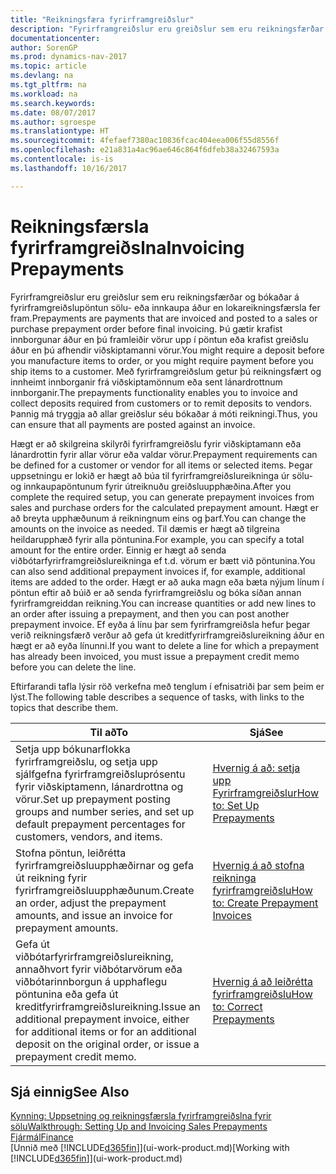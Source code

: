 ```yaml
---
title: "Reikningsfæra fyrirframgreiðslur"
description: "Fyrirframgreiðslur eru greiðslur sem eru reikningsfærðar og bókaðar á fyrirframgreiðslupöntun sölu- eða innkaupa áður en lokareikningsfærsla fer fram. Þú gætir krafist innborgunar áður en þú framleiðir vörur upp í pöntun eða krafist greiðslu áður en þú afhendir viðskiptamanni vörur. Með fyrirframgreiðslum getur þú reikningsfært og innheimt innborganir frá viðskiptamönnum eða sent lánardrottnum innborganir. Þannig má tryggja að allar greiðslur séu bókaðar á móti reikningi."
documentationcenter: 
author: SorenGP
ms.prod: dynamics-nav-2017
ms.topic: article
ms.devlang: na
ms.tgt_pltfrm: na
ms.workload: na
ms.search.keywords: 
ms.date: 08/07/2017
ms.author: sgroespe
ms.translationtype: HT
ms.sourcegitcommit: 4fefaef7380ac10836fcac404eea006f55d8556f
ms.openlocfilehash: e21a831a4ac96ae646c864f6dfeb38a32467593a
ms.contentlocale: is-is
ms.lasthandoff: 10/16/2017

---
```

# <a name="invoicing-prepayments"></a><span data-ttu-id="033af-106">Reikningsfærsla fyrirframgreiðslna</span><span class="sxs-lookup"><span data-stu-id="033af-106">Invoicing Prepayments</span></span>
<span data-ttu-id="033af-107">Fyrirframgreiðslur eru greiðslur sem eru reikningsfærðar og bókaðar á fyrirframgreiðslupöntun sölu- eða innkaupa áður en lokareikningsfærsla fer fram.</span><span class="sxs-lookup"><span data-stu-id="033af-107">Prepayments are payments that are invoiced and posted to a sales or purchase prepayment order before final invoicing.</span></span> <span data-ttu-id="033af-108">Þú gætir krafist innborgunar áður en þú framleiðir vörur upp í pöntun eða krafist greiðslu áður en þú afhendir viðskiptamanni vörur.</span><span class="sxs-lookup"><span data-stu-id="033af-108">You might require a deposit before you manufacture items to order, or you might require payment before you ship items to a customer.</span></span> <span data-ttu-id="033af-109">Með fyrirframgreiðslum getur þú reikningsfært og innheimt innborganir frá viðskiptamönnum eða sent lánardrottnum innborganir.</span><span class="sxs-lookup"><span data-stu-id="033af-109">The prepayments functionality enables you to invoice and collect deposits required from customers or to remit deposits to vendors.</span></span> <span data-ttu-id="033af-110">Þannig má tryggja að allar greiðslur séu bókaðar á móti reikningi.</span><span class="sxs-lookup"><span data-stu-id="033af-110">Thus, you can ensure that all payments are posted against an invoice.</span></span>  

 <span data-ttu-id="033af-111">Hægt er að skilgreina skilyrði fyrirframgreiðslu fyrir viðskiptamann eða lánardrottin fyrir allar vörur eða valdar vörur.</span><span class="sxs-lookup"><span data-stu-id="033af-111">Prepayment requirements can be defined for a customer or vendor for all items or selected items.</span></span> <span data-ttu-id="033af-112">Þegar uppsetningu er lokið er hægt að búa til fyrirframgreiðslureikninga úr sölu- og innkaupapöntunum fyrir útreiknuðu greiðsluupphæðina.</span><span class="sxs-lookup"><span data-stu-id="033af-112">After you complete the required setup, you can generate prepayment invoices from sales and purchase orders for the calculated prepayment amount.</span></span> <span data-ttu-id="033af-113">Hægt er að breyta upphæðunum á reikningnum eins og þarf.</span><span class="sxs-lookup"><span data-stu-id="033af-113">You can change the amounts on the invoice as needed.</span></span> <span data-ttu-id="033af-114">Til dæmis er hægt að tilgreina heildarupphæð fyrir alla pöntunina.</span><span class="sxs-lookup"><span data-stu-id="033af-114">For example, you can specify a total amount for the entire order.</span></span> <span data-ttu-id="033af-115">Einnig er hægt að senda viðbótarfyrirframgreiðslureikninga ef t.d. vörum er bætt við pöntunina.</span><span class="sxs-lookup"><span data-stu-id="033af-115">You can also send additional prepayment invoices if, for example, additional items are added to the order.</span></span> <span data-ttu-id="033af-116">Hægt er að auka magn eða bæta nýjum línum í pöntun eftir að búið er að senda fyrirframgreiðslu og bóka síðan annan fyrirframgreiddan reikning.</span><span class="sxs-lookup"><span data-stu-id="033af-116">You can increase quantities or add new lines to an order after issuing a prepayment, and then you can post another prepayment invoice.</span></span> <span data-ttu-id="033af-117">Ef eyða á línu þar sem fyrirframgreiðsla hefur þegar verið reikningsfærð verður að gefa út kreditfyrirframgreiðslureikning áður en hægt er að eyða línunni.</span><span class="sxs-lookup"><span data-stu-id="033af-117">If you want to delete a line for which a prepayment has already been invoiced, you must issue a prepayment credit memo before you can delete the line.</span></span>  

 <span data-ttu-id="033af-118">Eftirfarandi tafla lýsir röð verkefna með tenglum í efnisatriði þar sem þeim er lýst.</span><span class="sxs-lookup"><span data-stu-id="033af-118">The following table describes a sequence of tasks, with links to the topics that describe them.</span></span>

|<span data-ttu-id="033af-119">**Til að**</span><span class="sxs-lookup"><span data-stu-id="033af-119">**To**</span></span>|<span data-ttu-id="033af-120">**Sjá**</span><span class="sxs-lookup"><span data-stu-id="033af-120">**See**</span></span>|  
|------------|-------------|  
|<span data-ttu-id="033af-121">Setja upp bókunarflokka fyrirframgreiðslu, og setja upp sjálfgefna fyrirframgreiðsluprósentu fyrir viðskiptamenn, lánardrottna og vörur.</span><span class="sxs-lookup"><span data-stu-id="033af-121">Set up prepayment posting groups and number series, and set up default prepayment percentages for customers, vendors, and items.</span></span>|[<span data-ttu-id="033af-122">Hvernig á að: setja upp Fyrirframgreiðslur</span><span class="sxs-lookup"><span data-stu-id="033af-122">How to: Set Up Prepayments</span></span>](finance-set-up-prepayments.md)|
|<span data-ttu-id="033af-123">Stofna pöntun, leiðrétta fyrirframgreiðsluupphæðirnar og gefa út reikning fyrir fyrirframgreiðsluupphæðunum.</span><span class="sxs-lookup"><span data-stu-id="033af-123">Create an order, adjust the prepayment amounts, and issue an invoice for prepayment amounts.</span></span>|[<span data-ttu-id="033af-124">Hvernig á að stofna reikninga fyrirframgreiðslu</span><span class="sxs-lookup"><span data-stu-id="033af-124">How to: Create Prepayment Invoices</span></span>](finance-how-to-create-prepayment-invoices.md)|  
|<span data-ttu-id="033af-125">Gefa út viðbótarfyrirframgreiðslureikning, annaðhvort fyrir viðbótarvörum eða viðbótarinnborgun á upphaflegu pöntunina eða gefa út kreditfyrirframgreiðslureikning.</span><span class="sxs-lookup"><span data-stu-id="033af-125">Issue an additional prepayment invoice, either for additional items or for an additional deposit on the original order, or issue a prepayment credit memo.</span></span>|[<span data-ttu-id="033af-126">Hvernig á að leiðrétta fyrirframgreiðslu</span><span class="sxs-lookup"><span data-stu-id="033af-126">How to: Correct Prepayments</span></span>](finance-how-to-correct-prepayments.md)|  

## <a name="see-also"></a><span data-ttu-id="033af-127">Sjá einnig</span><span class="sxs-lookup"><span data-stu-id="033af-127">See Also</span></span>  
[<span data-ttu-id="033af-128">Kynning: Uppsetning og reikningsfærsla fyrirframgreiðslna fyrir sölu</span><span class="sxs-lookup"><span data-stu-id="033af-128">Walkthrough: Setting Up and Invoicing Sales Prepayments</span></span>](walkthrough-setting-up-and-invoicing-sales-prepayments.md)  
[<span data-ttu-id="033af-129">Fjármál</span><span class="sxs-lookup"><span data-stu-id="033af-129">Finance</span></span>](finance.md)  
<span data-ttu-id="033af-130">[Unnið með [!INCLUDE[d365fin](includes/d365fin_md.md)]](ui-work-product.md)</span><span class="sxs-lookup"><span data-stu-id="033af-130">[Working with [!INCLUDE[d365fin](includes/d365fin_md.md)]](ui-work-product.md)</span></span>

